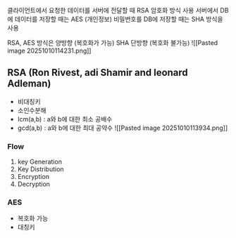 클라이언트에서 요청한 데이터를 서버에 전달할 때 RSA 암호화 방식 사용
서버에서 DB에 데이터를 저장할 때는 AES (개인정보)
비밀번호를 DB에 저장할 때는 SHA 방식을 사용 

RSA, AES 방식은 양방향 (복호화가 가능)
SHA 단방향 (복호화 불가능)
![[Pasted image 20251010114231.png]]


## RSA (Ron Rivest, adi Shamir and leonard Adleman)
- 비대칭키 
- 소인수분해
- lcm(a,b) : a와 b에 대한 최소 공배수
- gcd(a,b) : a와 b에 대한 최대 공약수 
![[Pasted image 20251010113934.png]]
### Flow 
1. key Generation
2. Key Distribution
3. Encryption
4. Decryption


### AES
- 복호화 가능
- 대칭키